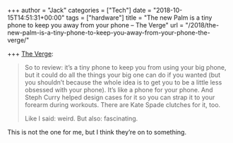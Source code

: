 +++
author = "Jack"
categories = ["Tech"]
date = "2018-10-15T14:51:31+00:00"
tags = ["hardware"]
title = "The new Palm is a tiny phone to keep you away from your phone – The Verge"
url = "/2018/the-new-palm-is-a-tiny-phone-to-keep-you-away-from-your-phone-the-verge/"

+++
[The Verge][1]:

> So to review: it’s a tiny phone to keep you from using your big phone, but it could do all the things your big one can do if you wanted (but you shouldn’t because the whole idea is to get you to be a little less obsessed with your phone). It’s like a phone for your phone. And Steph Curry helped design cases for it so you can strap it to your forearm during workouts. There are Kate Spade clutches for it, too.
> 
> Like I said: weird. But also: fascinating. 

This is not the one for me, but I think they&#8217;re on to something.

 [1]: https://www.theverge.com/2018/10/15/17974850/new-palm-smartphone-android-lifemode-time-well-spent-verizon”